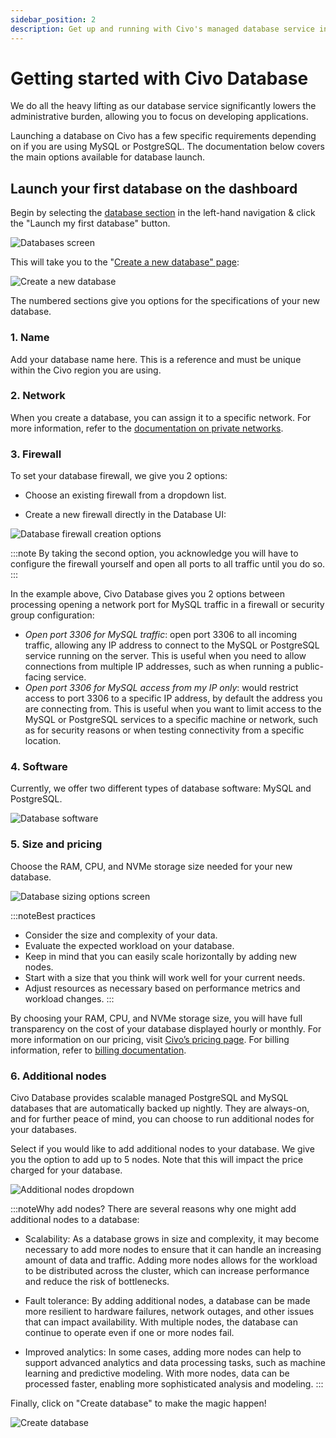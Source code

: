 ```yaml
---
sidebar_position: 2
description: Get up and running with Civo's managed database service in no time with our comprehensive getting started guide. Start building your database with confidence today!
---
```


# Getting started with Civo Database

We do all the heavy lifting as our database service significantly lowers the administrative burden, allowing you to focus on developing applications.

Launching a database on Civo has a few specific requirements depending on if you are using MySQL or PostgreSQL. The documentation below covers the main options available for database launch.

## Launch your first database on the dashboard

Begin by selecting the [database section](https://dashboard.civo.com/databases) in the left-hand navigation & click the "Launch my first database" button.

![Databases screen](./images/databases-intro.jpg)

This will take you to the "[Create a new database" page](https://dashboard.civo.com/databases/new):

![Create a new database](./images/new-database-screen.jpg)

The numbered sections give you options for the specifications of your new database.

### 1. Name

Add your database name here. This is a reference and must be unique within the Civo region you are using.

### 2. Network

When you create a database, you can assign it to a specific network. For more information, refer to the [documentation on private networks](../networking/).

### 3. Firewall

To set your database firewall, we give you 2 options:

- Choose an existing firewall from a dropdown list.

- Create a new firewall directly in the Database UI: 

![Database firewall creation options](./images/database-firewalls.jpg)

:::note
By taking the second option, you acknowledge you will have to configure the firewall yourself and open all ports to all traffic until you do so.
:::

In the example above, Civo Database gives you 2 options between processing opening a network port for MySQL traffic in a firewall or security group configuration:

- *Open port 3306 for MySQL traffic*: open port 3306 to all incoming traffic, allowing any IP address to connect to the MySQL or PostgreSQL service running on the server. This is useful when you need to allow connections from multiple IP addresses, such as when running a public-facing service.
- *Open port 3306 for MySQL access from my IP only*: would restrict access to port 3306 to a specific IP address, by default the address you are connecting from. This is useful when you want to limit access to the MySQL or PostgreSQL services to a specific machine or network, such as for security reasons or when testing connectivity from a specific location.

### 4. Software

Currently, we offer two different types of database software: MySQL and PostgreSQL.

![Database software](./images/database-software.jpg)

### 5. Size and pricing

Choose the RAM, CPU, and NVMe storage size needed for your new database.

![Database sizing options screen](./images/database-sizes.jpg)

:::noteBest practices
- Consider the size and complexity of your data.
- Evaluate the expected workload on your database.
- Keep in mind that you can easily scale horizontally by adding new nodes.
- Start with a size that you think will work well for your current needs.
- Adjust resources as necessary based on performance metrics and workload changes.
:::

By choosing your RAM, CPU, and NVMe storage size, you will have full transparency on the cost of your database displayed hourly or monthly. For more information on our pricing, visit [Civo’s pricing page](https://www.civo.com/pricing). For billing information, refer to [billing documentation](../account/billing.md).

### 6. Additional nodes

Civo Database provides scalable managed PostgreSQL and MySQL databases that are automatically backed up nightly. They are always-on, and for further peace of mind, you can choose to run additional nodes for your databases.

Select if you would like to add additional nodes to your database. We give you the option to add up to 5 nodes. Note that this will impact the price charged for your database.

![Additional nodes dropdown](./images/additional-nodes.jpg)

:::noteWhy add nodes?
There are several reasons why one might add additional nodes to a database:

- Scalability: As a database grows in size and complexity, it may become necessary to add more nodes to ensure that it can handle an increasing amount of data and traffic. Adding more nodes allows for the workload to be distributed across the cluster, which can increase performance and reduce the risk of bottlenecks.

- Fault tolerance: By adding additional nodes, a database can be made more resilient to hardware failures, network outages, and other issues that can impact availability. With multiple nodes, the database can continue to operate even if one or more nodes fail.

- Improved analytics: In some cases, adding more nodes can help to support advanced analytics and data processing tasks, such as machine learning and predictive modeling. With more nodes, data can be processed faster, enabling more sophisticated analysis and modeling.
:::

Finally, click on "Create database" to make the magic happen!

![Create database](./images/create-database-button.jpg)

